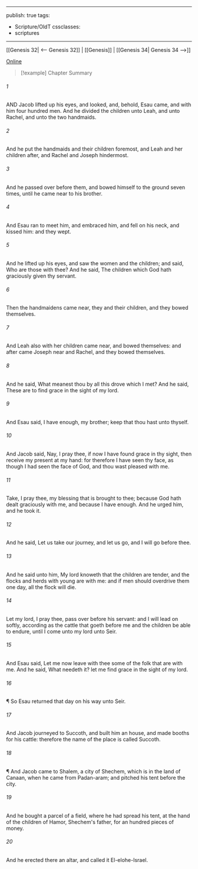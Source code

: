 

---
publish: true
tags:
  - Scripture/OldT
cssclasses:
  - scriptures
---
[[Genesis 32| <-- Genesis 32]] | [[Genesis]] | [[Genesis 34| Genesis 34 -->]]

[Online](https://churchofjesuschrist.org/study/scriptures/ot/gen/33?lang=eng)

>[!example] Chapter Summary
>
###### 1
AND Jacob lifted up his eyes, and looked, and, behold, Esau came, and with him four hundred men.  And he divided the children unto Leah, and unto Rachel, and unto the two handmaids.
###### 2
And he put the handmaids and their children foremost, and Leah and her children after, and Rachel and Joseph hindermost.
###### 3
And he passed over before them, and bowed himself to the ground seven times, until he came near to his brother.
###### 4
And Esau ran to meet him, and embraced him, and fell on his neck, and kissed him: and they wept.
###### 5
And he lifted up his eyes, and saw the women and the children; and said, Who are those with thee?  And he said, The children which God hath graciously given thy servant.
###### 6
Then the handmaidens came near, they and their children, and they bowed themselves.
###### 7
And Leah also with her children came near, and bowed themselves: and after came Joseph near and Rachel, and they bowed themselves.
###### 8
And he said, What meanest thou by all this drove which I met?  And he said, These are to find grace in the sight of my lord.
###### 9
And Esau said, I have enough, my brother; keep that thou hast unto thyself.
###### 10
And Jacob said, Nay, I pray thee, if now I have found grace in thy sight, then receive my present at my hand: for therefore I have seen thy face, as though I had seen the face of God, and thou wast pleased with me.
###### 11
Take, I pray thee, my blessing that is brought to thee; because God hath dealt graciously with me, and because I have enough.  And he urged him, and he took it.
###### 12
And he said, Let us take our journey, and let us go, and I will go before thee.
###### 13
And he said unto him, My lord knoweth that the children are tender, and the flocks and herds with young are with me: and if men should overdrive them one day, all the flock will die.
###### 14
Let my lord, I pray thee, pass over before his servant: and I will lead on softly, according as the cattle that goeth before me and the children be able to endure, until I come unto my lord unto Seir.
###### 15
And Esau said, Let me now leave with thee some of the folk that are with me.  And he said, What needeth it?  let me find grace in the sight of my lord.
###### 16
¶ So Esau returned that day on his way unto Seir.
###### 17
And Jacob journeyed to Succoth, and built him an house, and made booths for his cattle: therefore the name of the place is called Succoth.
###### 18
¶ And Jacob came to Shalem, a city of Shechem, which is in the land of Canaan, when he came from Padan-aram; and pitched his tent before the city.
###### 19
And he bought a parcel of a field, where he had spread his tent, at the hand of the children of Hamor, Shechem's father, for an hundred pieces of money.
###### 20
And he erected there an altar, and called it El-elohe-Israel.



